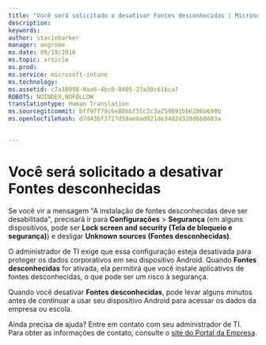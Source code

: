 ```yaml
---
title: "Você será solicitado a desativar Fontes desconhecidas | Microsoft Intune"
description: 
keywords: 
author: staciebarker
manager: angrobe
ms.date: 09/19/2016
ms.topic: article
ms.prod: 
ms.service: microsoft-intune
ms.technology: 
ms.assetid: c7a10998-9aa6-4bc0-8405-27a30c61bca7
ROBOTS: NOINDEX,NOFOLLOW
translationtype: Human Translation
ms.sourcegitcommit: bff97f79c6e88bbf55c2c3a259891bb6206b690b
ms.openlocfilehash: d7d43bf3727d58ae8ad821de34d2d328d6b0603a


---
```


# Você será solicitado a desativar Fontes desconhecidas

Se você vir a mensagem "A instalação de fontes desconhecidas deve ser desabilitada", precisará ir para **Configurações** > **Segurança** (em alguns dispositivos, pode ser **Lock screen and security (Tela de bloqueio e segurança)**) e desligar **Unknown sources (Fontes desconhecidas)**.

O administrador de TI exige que essa configuração esteja desativada para proteger os dados corporativos em seu dispositivo Android. Quando **Fontes desconhecidas** for ativada, ela permitirá que você instale aplicativos de fontes desconhecidas, o que pode ser um risco à segurança.

Quando você desativar **Fontes desconhecidas**, pode levar alguns minutos antes de continuar a usar seu dispositivo Android para acessar os dados da empresa ou escola.

Ainda precisa de ajuda? Entre em contato com seu administrador de TI. Para obter as informações de contato, consulte o [site do Portal da Empresa](http://portal.manage.microsoft.com).





<!--HONumber=Sep16_HO3-->


